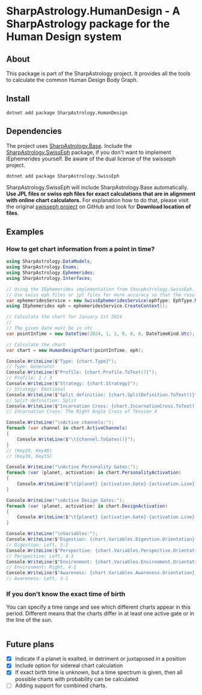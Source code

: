 # SharpAstrology.HumanDesign - A SharpAstrology package for the Human Design system

## About

This package is part of the SharpAstrology project. It provides all the tools to calculate the common Human Design Body Graph.

## Install

```
dotnet add package SharpAstrology.HumanDesign
```

## Dependencies

The project uses [SharpAstrology.Base](https://github.com/CReizner/SharpAstrology.Base).
Include the [SharpAstrology.SwissEph](https://github.com/CReizner/SharpAstrology.SwissEph) package, if you don't want to implement IEphemerides yourself. Be aware of the
dual license of the swisseph project.

```dotnet add package SharpAstrology.SwissEph```

SharpAstrology.SwissEph will include SharpAstrology.Base automatically. **Use JPL files or swiss eph files for exact calculations that are in alignment with online chart calculators.**
For explanation how to do that, please visit the original [swisseph project](https://github.com/aloistr/swisseph) on GitHub and look for **Download location of files**.

## Examples

### How to get chart information from a point in time?
```C#
using SharpAstrology.DataModels;
using SharpAstrology.Enums;
using SharpAstrology.Ephemerides;
using SharpAstrology.Interfaces;

// Using the IEphemerides implementation from SharpAstrology.SwissEph.
// Use swiss eph files or jpl files for more accuracy so that the results are in alignment with online HD chart calculators.
var ephemeridesService = new SwissEphemeridesService(ephType: EphType.Moshier);
using IEphemerides eph = ephemeridesService.CreateContext();

// Calculate the chart for January 1st 2024
//
// The given date must be in utc
var pointInTime = new DateTime(2024, 1, 1, 0, 0, 0, DateTimeKind.Utc);

// Calculate the chart
var chart = new HumanDesignChart(pointInTime, eph);

Console.WriteLine($"Type: {chart.Type}");
// Type: Generator
Console.WriteLine($"Profile: {chart.Profile.ToText()}");
// Profile: 1 / 3
Console.WriteLine($"Strategy: {chart.Strategy}");
// Strategy: Emotional
Console.WriteLine($"Split definition: {chart.SplitDefinition.ToText()}");
// Split definition: Split
Console.WriteLine($"Incarnation Cross: {chart.IncarnationCross.ToText()}");
// Incarnation Cross: The Right Angle Cross of Tension 4

Console.WriteLine("\nActive channels:");
foreach (var channel in chart.ActiveChannels)
{
    Console.WriteLine($"\t{channel.ToGates()}");
}
// (Key29, Key46)
// (Key39, Key55)

Console.WriteLine("\nActive Personality Gates:");
foreach (var (planet, activation) in chart.PersonalityActivation)
{
    Console.WriteLine($"\t{planet} {activation.Gate}-{activation.Line}-{activation.FixingState}");
}

Console.WriteLine("\nActive Design Gates:");
foreach (var (planet, activation) in chart.DesignActivation)
{
    Console.WriteLine($"\t{planet} {activation.Gate}-{activation.Line}-{activation.FixingState}");
}

Console.WriteLine("\nVariables:");
Console.WriteLine($"Digestion: {chart.Variables.Digestion.Orientation}, {chart.Variables.Digestion.Color.ToNumber()}-{chart.Variables.Digestion.Tone.ToNumber()}");
// Digestion: Left, 5-2
Console.WriteLine($"Perspective: {chart.Variables.Perspective.Orientation}, {chart.Variables.Perspective.Color.ToNumber()}-{chart.Variables.Perspective.Tone.ToNumber()}");
// Perspective: Left, 4-3
Console.WriteLine($"Environment: {chart.Variables.Environment.Orientation}, {chart.Variables.Environment.Color.ToNumber()}-{chart.Variables.Environment.Tone.ToNumber()}");
// Environment: Right, 4-1
Console.WriteLine($"Awareness: {chart.Variables.Awareness.Orientation}, {chart.Variables.Awareness.Color.ToNumber()}-{chart.Variables.Awareness.Tone.ToNumber()}");
// Awareness: Left, 3-1
```

### If you don't know the exact time of birth

You can specify a time range and see which different charts appear in this period. Different means that the charts differ in at least one active gate or in the line of the sun.

```C#

```

## Future plans
- [x] Indicate if a planet is exalted, in detriment or juxtaposed in a position
- [x] Include option for sidereal chart calculation
- [x] If exact birth time is unknown, but a time spectrum is given, then all possible charts with probability can be calculated
- [ ] Adding support for combined charts.
